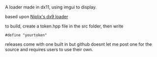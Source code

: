 A loader made in dx11, using imgui to display.

based upon [Niplix's dx9 loader](https://github.com/ALEHACKsp/Loader-Base/tree/main)

to build, create a token.hpp file in the src folder, then write
```
#define "yourtoken"
```
releases come with one built in but github doesnt let me post one for the source and requires users to use their own.